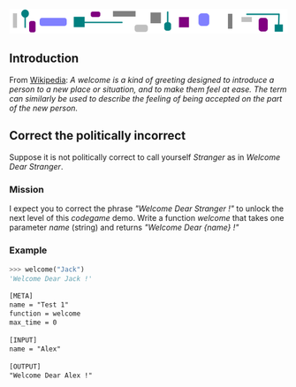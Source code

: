 ![](assets/header-1.png)

## Introduction
From [Wikipedia](https://en.wikipedia.org/wiki/Welcome):
_A welcome is a kind of greeting designed to introduce a person to a new place or situation, and to make them feel at ease. The term can similarly be used to describe the feeling of being accepted on the part of the new person._

## Correct the politically incorrect
Suppose it is not politically correct to call yourself _Stranger_ as in _Welcome Dear Stranger_.

### Mission
I expect you to correct the phrase _"Welcome Dear Stranger !"_ to unlock the next level of this _codegame_ demo.
Write a function *welcome* that takes one parameter *name* (string) and returns _"Welcome Dear {name} !"_

### Example
```python
>>> welcome("Jack")
'Welcome Dear Jack !'
```

```codegame-test
[META]
name = "Test 1"
function = welcome
max_time = 0

[INPUT]
name = "Alex"

[OUTPUT]
"Welcome Dear Alex !"
```















